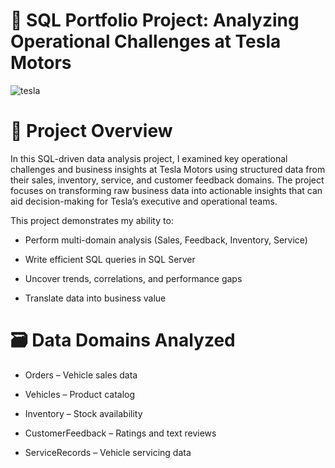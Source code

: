 # 🚗 SQL Portfolio Project: Analyzing Operational Challenges at Tesla Motors

![tesla](https://github.com/user-attachments/assets/ba159cda-168d-47af-a3b7-bbb433ea7f35)


#  📌 Project Overview

In this SQL-driven data analysis project, I examined key operational challenges and business insights at Tesla Motors using structured data from their sales, inventory, service, and customer feedback domains. The project focuses on transforming raw business data into actionable insights that can aid decision-making for Tesla’s executive and operational teams.

This project demonstrates my ability to:

  - Perform multi-domain analysis (Sales, Feedback, Inventory, Service)

  - Write efficient SQL queries in SQL Server

  - Uncover trends, correlations, and performance gaps

  - Translate data into business value

#  🗃️ Data Domains Analyzed

  - Orders – Vehicle sales data

  - Vehicles – Product catalog

  - Inventory – Stock availability

  - CustomerFeedback – Ratings and text reviews

  - ServiceRecords – Vehicle servicing data
